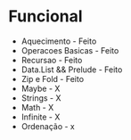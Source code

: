 # Funcional
* Aquecimento          -    Feito
* Operacoes Basicas    -    Feito
* Recursao             -    Feito
* Data.List && Prelude -    Feito
* Zip e Fold           -    Feito
* Maybe                -    X
* Strings              -    X
* Math                 -    X
* Infinite             -    X
* Ordenação            -    x